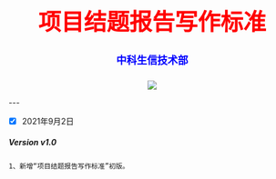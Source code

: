 <div align='center' >
  <body>
    <h1 style="color:red;font-size:40px;">项目结题报告写作标准</h1>
    <h4 style="color:blue;font-size:18px;">中科生信技术部</h4>
  </body>
</div>

<p align="center">
  <a href="https://github.com/Carthage/Carthage/"><img src="https://img.shields.io/badge/zhongkeshengxin-v1.0.0-4BC51D.svg?style=flat"></a>
<!---
<a href="https://travis-ci.org/onevcat/Kingfisher"><img src="https://img.shields.io/travis/onevcat/Kingfisher/master.svg"></a>
<a href="https://swift.org/package-manager/"><img src="https://img.shields.io/badge/SPM-ready-orange.svg"></a>
<a href="http://onevcat.github.io/Kingfisher/"><img src="https://img.shields.io/cocoapods/v/Kingfisher.svg?style=flat"></a>
<a href="https://raw.githubusercontent.com/onevcat/Kingfisher/master/LICENSE"><img src="https://img.shields.io/cocoapods/l/Kingfisher.svg?style=flat"></a>
<a href="http://onevcat.github.io/Kingfisher/"><img src="https://img.shields.io/cocoapods/p/Kingfisher.svg?style=flat"></a>
<a href="https://codebeat.co/projects/github-com-onevcat-kingfisher"><img alt="codebeat badge" src="https://codebeat.co/assets/svg/badges/A-398b39-669406e9e1b136187b91af587d4092b0160370f271f66a651f444b990c2730e9.svg" /></a>
--->
</p>
---

- [x] 2021年9月2日
##### Version v1.0
```
1、新增“项目结题报告写作标准”初版。
```
